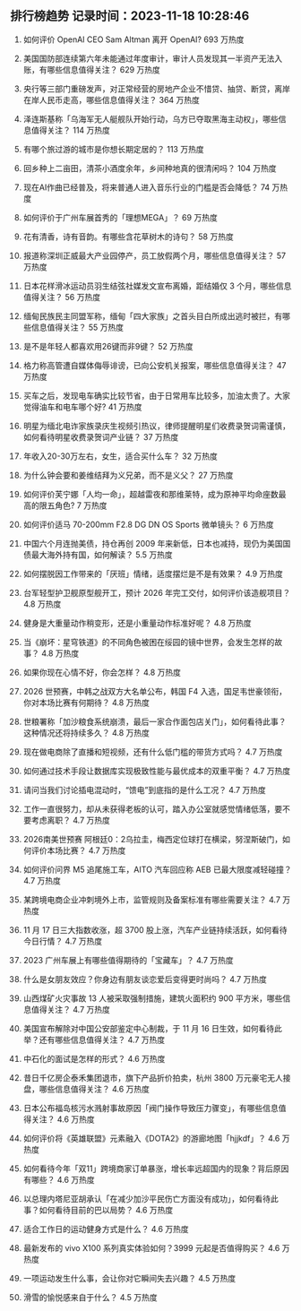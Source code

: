
## 排行榜趋势 记录时间：2023-11-18 10:28:46
  
  1. 如何评价 OpenAI CEO Sam Altman 离开 OpenAI? 693 万热度
    
  2. 美国国防部连续第六年未能通过年度审计，审计人员发现其一半资产无法入账，有哪些信息值得关注？ 629 万热度
    
  3. 央行等三部门重磅发声，对正常经营的房地产企业不惜贷、抽贷、断贷，离岸在岸人民币走高，哪些信息值得关注？ 364 万热度
    
  4. 泽连斯基称「乌海军无人艇舰队开始行动，乌方已夺取黑海主动权」，哪些信息值得关注？ 114 万热度
    
  5. 有哪个旅过游的城市是你想长期定居的？ 113 万热度
    
  6. 回乡种上二亩田，清茶小酒度余年，乡间种地真的很清闲吗？ 104 万热度
    
  7. 现在AI作曲已经普及，将来普通人进入音乐行业的门槛是否会降低？ 74 万热度
    
  8. 如何评价于广州车展首秀的「理想MEGA」？ 69 万热度
    
  9. 花有清香，诗有音韵。有哪些含花草树木的诗句？ 58 万热度
    
  10. 报道称深圳正威最大产业园停产，员工放假两个月，哪些信息值得关注？ 57 万热度
    
  11. 日本花样滑冰运动员羽生结弦社媒发文宣布离婚，距结婚仅 3 个月，哪些信息值得关注？ 56 万热度
    
  12. 缅甸民族民主同盟军称，缅甸「四大家族」之首头目白所成出逃时被拦，有哪些信息值得关注？ 55 万热度
    
  13. 是不是年轻人都喜欢用26键而非9键？ 52 万热度
    
  14. 格力称高管遭自媒体侮辱诽谤，已向公安机关报案，哪些信息值得关注？ 47 万热度
    
  15. 买车之后，发现电车确实比较节省，由于日常用车比较多，加油太贵了。大家觉得油车和电车哪个好? 41 万热度
    
  16. 明星为缅北电诈家族录庆生视频引热议，律师提醒明星们收费录贺词需谨慎，如何看待明星收费录贺词产业链？ 37 万热度
    
  17. 年收入20-30万左右，女生，适合买什么车？ 32 万热度
    
  18. 为什么钟会要和姜维结拜为义兄弟，而不是义父？ 27 万热度
    
  19. 如何评价芙宁娜「人均一命」，超越雷夜和那维莱特，成为原神平均命座数最高的限五角色? 7 万热度
    
  20. 如何评价适马 70-200mm F2.8 DG DN OS Sports 微单镜头？ 6 万热度
    
  21. 中国六个月连抛美债，持仓再创 2009 年来新低，日本也减持，现仍为美国国债最大海外持有国，如何解读？ 5.5 万热度
    
  22. 如何摆脱因工作带来的「厌班」情绪，适度摆烂是不是有效果？ 4.9 万热度
    
  23. 台军轻型护卫舰原型舰开工，预计 2026 年完工交付，如何评价该造舰项目？ 4.8 万热度
    
  24. 健身是大重量动作稍变形，还是小重量动作标准好呢？ 4.8 万热度
    
  25. 当《崩坏：星穹铁道》的不同角色被困在绥园的镜中世界，会发生怎样的故事？ 4.8 万热度
    
  26. 如果你现在心情不好，你会怎样？ 4.8 万热度
    
  27. 2026 世预赛，中韩之战双方大名单公布，韩国 F4 入选，国足韦世豪领衔，你对本场比赛有何期待？ 4.8 万热度
    
  28. 世粮署称「加沙粮食系统崩溃，最后一家合作面包店关门」，如何看待此事？这种情况还将持续多久？ 4.8 万热度
    
  29. 现在做电商除了直播和短视频，还有什么低门槛的带货方式吗？ 4.7 万热度
    
  30. 如何通过技术手段让数据库实现极致性能与最优成本的双重平衡？ 4.7 万热度
    
  31. 请问当我们讨论插电混动时，“馈电”到底指的是什么工况？ 4.7 万热度
    
  32. 工作一直很努力，却从未获得老板的认可，踏入办公室就感觉情绪低落，要不要考虑离职？ 4.7 万热度
    
  33. 2026南美世预赛  阿根廷0：2乌拉圭，梅西定位球打在横梁，努涅斯破门，如何评价本场比赛？ 4.7 万热度
    
  34. 如何评价问界 M5 追尾施工车，AITO 汽车回应称 AEB 已最大限度减轻碰撞？ 4.7 万热度
    
  35. 某跨境电商企业冲刺境外上市，监管规则及备案标准有哪些需要关注？ 4.7 万热度
    
  36. 11 月 17 日三大指数收涨，超 3700 股上涨，汽车产业链持续活跃，如何看待今日行情？ 4.7 万热度
    
  37. 2023 广州车展上有哪些值得期待的「宝藏车」？ 4.7 万热度
    
  38. 什么是女朋友效应？你身边有朋友谈恋爱后变得更时尚吗？ 4.7 万热度
    
  39. 山西煤矿火灾事故 13 人被采取强制措施，建筑火面积约 900 平方米，哪些信息值得关注？ 4.7 万热度
    
  40. 美国宣布解除对中国公安部鉴定中心制裁，于 11 月 16 日生效，如何看待此举？还有哪些信息值得关注？ 4.7 万热度
    
  41. 中石化的面试是怎样的形式？ 4.6 万热度
    
  42. 昔日千亿房企泰禾集团退市，旗下产品折价拍卖，杭州 3800 万元豪宅无人接盘，哪些信息值得关注？ 4.6 万热度
    
  43. 日本公布福岛核污水溅射事故原因「阀门操作导致压力骤变」，有哪些信息值得关注？ 4.6 万热度
    
  44. 如何评价将《英雄联盟》元素融入《DOTA2》的游廊地图「hjjkdf」？ 4.6 万热度
    
  45. 如何看待今年「双11」跨境商家订单暴涨，增长率远超国内的现象？背后原因有哪些？ 4.6 万热度
    
  46. 以总理内塔尼亚胡承认「在减少加沙平民伤亡方面没有成功」，如何看待此事？如何看待目前的巴以局势？ 4.6 万热度
    
  47. 适合工作日的运动健身方式是什么？ 4.6 万热度
    
  48. 最新发布的 vivo X100 系列真实体验如何？3999 元起是否值得购买？ 4.6 万热度
    
  49. 一项运动发生什么事，会让你对它瞬间失去兴趣？ 4.5 万热度
    
  50. 滑雪的愉悦感来自于什么？ 4.5 万热度
    